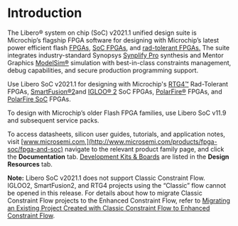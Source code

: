 # Introduction

The Libero® system on chip \(SoC\) v2021.1 unified design suite is Microchip’s flagship FPGA software for designing with Microchip’s latest power efficient flash [FPGAs](http://www.microsemi.com/products/fpga-soc/fpgas), [SoC FPGAs](http://www.microsemi.com/products/fpga-soc/soc-fpgas), and [rad-tolerant FPGAs.](http://www.microsemi.com/products/fpga-soc/rad-tolerant-fpgas) The suite integrates industry-standard Synopsys [Synplify Pro](http://www.microsemi.com/products/fpga-soc/design-resources/design-software/synplify-pro-me) synthesis and Mentor Graphics [ModelSim®](http://www.microsemi.com/products/fpga-soc/design-resources/design-software/modelsim) simulation with best-in-class constraints management, debug capabilities, and secure production programming support.

Use Libero SoC v2021.1 for designing with Microchip's [RTG4™](http://www.microsemi.com/products/fpga-soc/radtolerant-fpgas/rtg4) Rad-Tolerant FPGAs, [SmartFusion®2](http://www.microsemi.com/products/fpga-soc/soc-fpga/smartfusion2)and [IGLOO® 2](http://www.microsemi.com/products/fpga-soc/fpga/igloo2-fpga) SoC FPGAs, [PolarFire®](https://www.microsemi.com/product-directory/fpgas/3854-polarfire-fpgas) FPGAs, and [PolarFire SoC](https://www.microsemi.com/product-directory/soc-fpgas/5498-polarfire-soc-fpga) FPGAs.

To design with Microchip’s older Flash FPGA families, use Libero SoC v11.9 and subsequent service packs.

To access datasheets, silicon user guides, tutorials, and application notes, visit [www.microsemi.com,](http://www.microsemi.com/products/fpga-soc/fpga-and-soc) navigate to the relevant product family page, and click the **Documentation** tab. [Development Kits & Boards](http://www.microsemi.com/products/fpga-soc/design-resources/dev-kits-boards) are listed in the **Design Resources** tab.

**Note:** Libero SoC v2021.1 does not support Classic Constraint Flow. IGLOO2, SmartFusion2, and RTG4 projects using the “Classic” flow cannot be opened in this release. For details about how to migrate Classic Constraint Flow projects to the Enhanced Constraint Flow, refer to [Migrating an Existing Project Created with Classic Constraint Flow to Enhanced Constraint Flow](https://coredocs.s3.amazonaws.com/Libero/12_0_0/Tool/libero_soc_ccf_ecf_migration.pdf).

